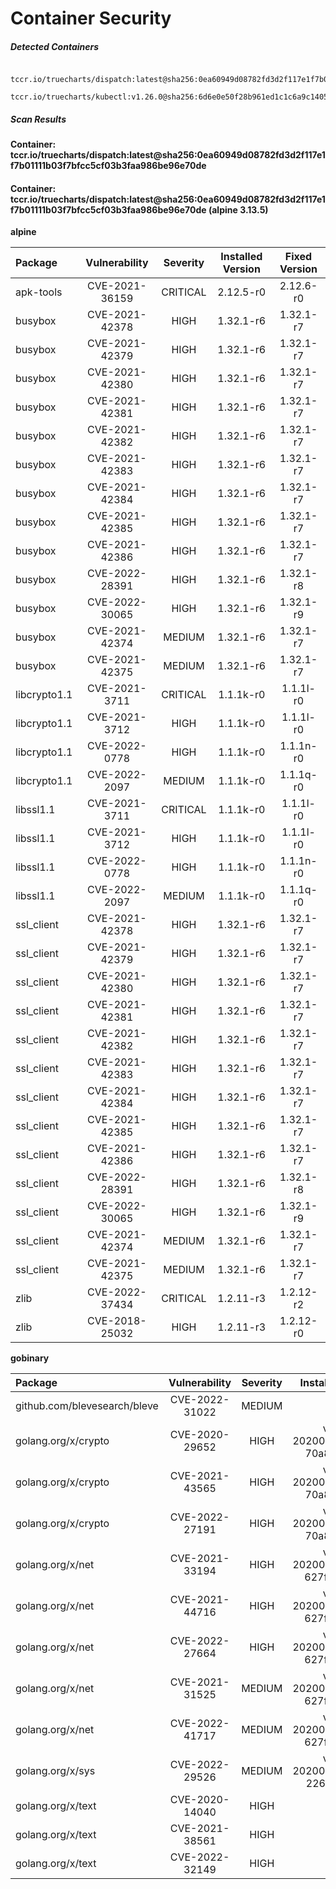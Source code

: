 # Container Security

##### Detected Containers

          tccr.io/truecharts/dispatch:latest@sha256:0ea60949d08782fd3d2f117e1f7b01111b03f7bfcc5cf03b3faa986be96e70de
          tccr.io/truecharts/kubectl:v1.26.0@sha256:6d6e0e50f28b961ed1c1c6a9c140553238641591fbdc9ac7c1a348636f78c552

##### Scan Results

**Container: tccr.io/truecharts/dispatch:latest@sha256:0ea60949d08782fd3d2f117e1f7b01111b03f7bfcc5cf03b3faa986be96e70de**

#### Container: tccr.io/truecharts/dispatch:latest@sha256:0ea60949d08782fd3d2f117e1f7b01111b03f7bfcc5cf03b3faa986be96e70de (alpine 3.13.5)
    

**alpine**

      
| Package         |    Vulnerability   |   Severity  |  Installed Version | Fixed Version |
|:----------------|:------------------:|:-----------:|:------------------:|:-------------:|
| apk-tools         |    CVE-2021-36159   |   CRITICAL  |  2.12.5-r0 | 2.12.6-r0 |
| busybox         |    CVE-2021-42378   |   HIGH  |  1.32.1-r6 | 1.32.1-r7 |
| busybox         |    CVE-2021-42379   |   HIGH  |  1.32.1-r6 | 1.32.1-r7 |
| busybox         |    CVE-2021-42380   |   HIGH  |  1.32.1-r6 | 1.32.1-r7 |
| busybox         |    CVE-2021-42381   |   HIGH  |  1.32.1-r6 | 1.32.1-r7 |
| busybox         |    CVE-2021-42382   |   HIGH  |  1.32.1-r6 | 1.32.1-r7 |
| busybox         |    CVE-2021-42383   |   HIGH  |  1.32.1-r6 | 1.32.1-r7 |
| busybox         |    CVE-2021-42384   |   HIGH  |  1.32.1-r6 | 1.32.1-r7 |
| busybox         |    CVE-2021-42385   |   HIGH  |  1.32.1-r6 | 1.32.1-r7 |
| busybox         |    CVE-2021-42386   |   HIGH  |  1.32.1-r6 | 1.32.1-r7 |
| busybox         |    CVE-2022-28391   |   HIGH  |  1.32.1-r6 | 1.32.1-r8 |
| busybox         |    CVE-2022-30065   |   HIGH  |  1.32.1-r6 | 1.32.1-r9 |
| busybox         |    CVE-2021-42374   |   MEDIUM  |  1.32.1-r6 | 1.32.1-r7 |
| busybox         |    CVE-2021-42375   |   MEDIUM  |  1.32.1-r6 | 1.32.1-r7 |
| libcrypto1.1         |    CVE-2021-3711   |   CRITICAL  |  1.1.1k-r0 | 1.1.1l-r0 |
| libcrypto1.1         |    CVE-2021-3712   |   HIGH  |  1.1.1k-r0 | 1.1.1l-r0 |
| libcrypto1.1         |    CVE-2022-0778   |   HIGH  |  1.1.1k-r0 | 1.1.1n-r0 |
| libcrypto1.1         |    CVE-2022-2097   |   MEDIUM  |  1.1.1k-r0 | 1.1.1q-r0 |
| libssl1.1         |    CVE-2021-3711   |   CRITICAL  |  1.1.1k-r0 | 1.1.1l-r0 |
| libssl1.1         |    CVE-2021-3712   |   HIGH  |  1.1.1k-r0 | 1.1.1l-r0 |
| libssl1.1         |    CVE-2022-0778   |   HIGH  |  1.1.1k-r0 | 1.1.1n-r0 |
| libssl1.1         |    CVE-2022-2097   |   MEDIUM  |  1.1.1k-r0 | 1.1.1q-r0 |
| ssl_client         |    CVE-2021-42378   |   HIGH  |  1.32.1-r6 | 1.32.1-r7 |
| ssl_client         |    CVE-2021-42379   |   HIGH  |  1.32.1-r6 | 1.32.1-r7 |
| ssl_client         |    CVE-2021-42380   |   HIGH  |  1.32.1-r6 | 1.32.1-r7 |
| ssl_client         |    CVE-2021-42381   |   HIGH  |  1.32.1-r6 | 1.32.1-r7 |
| ssl_client         |    CVE-2021-42382   |   HIGH  |  1.32.1-r6 | 1.32.1-r7 |
| ssl_client         |    CVE-2021-42383   |   HIGH  |  1.32.1-r6 | 1.32.1-r7 |
| ssl_client         |    CVE-2021-42384   |   HIGH  |  1.32.1-r6 | 1.32.1-r7 |
| ssl_client         |    CVE-2021-42385   |   HIGH  |  1.32.1-r6 | 1.32.1-r7 |
| ssl_client         |    CVE-2021-42386   |   HIGH  |  1.32.1-r6 | 1.32.1-r7 |
| ssl_client         |    CVE-2022-28391   |   HIGH  |  1.32.1-r6 | 1.32.1-r8 |
| ssl_client         |    CVE-2022-30065   |   HIGH  |  1.32.1-r6 | 1.32.1-r9 |
| ssl_client         |    CVE-2021-42374   |   MEDIUM  |  1.32.1-r6 | 1.32.1-r7 |
| ssl_client         |    CVE-2021-42375   |   MEDIUM  |  1.32.1-r6 | 1.32.1-r7 |
| zlib         |    CVE-2022-37434   |   CRITICAL  |  1.2.11-r3 | 1.2.12-r2 |
| zlib         |    CVE-2018-25032   |   HIGH  |  1.2.11-r3 | 1.2.12-r0 |

**gobinary**

      
| Package         |    Vulnerability   |   Severity  |  Installed Version | Fixed Version |
|:----------------|:------------------:|:-----------:|:------------------:|:-------------:|
| github.com/blevesearch/bleve         |    CVE-2022-31022   |   MEDIUM  |  v1.0.9 |  |
| golang.org/x/crypto         |    CVE-2020-29652   |   HIGH  |  v0.0.0-20200604202706-70a84ac30bf9 | 0.0.0-20201216223049-8b5274cf687f |
| golang.org/x/crypto         |    CVE-2021-43565   |   HIGH  |  v0.0.0-20200604202706-70a84ac30bf9 | 0.0.0-20211202192323-5770296d904e |
| golang.org/x/crypto         |    CVE-2022-27191   |   HIGH  |  v0.0.0-20200604202706-70a84ac30bf9 | 0.0.0-20220314234659-1baeb1ce4c0b |
| golang.org/x/net         |    CVE-2021-33194   |   HIGH  |  v0.0.0-20200602114024-627f9648deb9 | 0.0.0-20210520170846-37e1c6afe023 |
| golang.org/x/net         |    CVE-2021-44716   |   HIGH  |  v0.0.0-20200602114024-627f9648deb9 | 0.0.0-20211209124913-491a49abca63 |
| golang.org/x/net         |    CVE-2022-27664   |   HIGH  |  v0.0.0-20200602114024-627f9648deb9 | 0.0.0-20220906165146-f3363e06e74c |
| golang.org/x/net         |    CVE-2021-31525   |   MEDIUM  |  v0.0.0-20200602114024-627f9648deb9 | 0.0.0-20210428140749-89ef3d95e781 |
| golang.org/x/net         |    CVE-2022-41717   |   MEDIUM  |  v0.0.0-20200602114024-627f9648deb9 | 0.4.0 |
| golang.org/x/sys         |    CVE-2022-29526   |   MEDIUM  |  v0.0.0-20200610111108-226ff32320da | 0.0.0-20220412211240-33da011f77ad |
| golang.org/x/text         |    CVE-2020-14040   |   HIGH  |  v0.3.2 | 0.3.3 |
| golang.org/x/text         |    CVE-2021-38561   |   HIGH  |  v0.3.2 | 0.3.7 |
| golang.org/x/text         |    CVE-2022-32149   |   HIGH  |  v0.3.2 | 0.3.8 |

